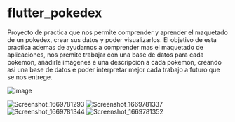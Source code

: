 # flutter_pokedex
Proyecto de practica que nos permite comprender y aprender el maquetado de un pokedex, crear sus datos y poder visualizarlos.
El objetivo de esta practica ademas de ayudarnos a comprender mas el maquetado de aplicaciones, nos premite trabajar
con una base de datos para cada pokemon, añadirle imagenes e una descripcion a cada pokemon, creando asi una base de datos e
poder interpretar mejor cada trabajo a futuro que se nos entrege. 

![image](https://user-images.githubusercontent.com/94126964/204715737-bc3d2877-4411-4420-beae-1f6f4a56d66e.png)

![Screenshot_1669781293](https://user-images.githubusercontent.com/94126964/204705701-beef2d44-5a61-4537-9318-405260d86385.png)
![Screenshot_1669781337](https://user-images.githubusercontent.com/94126964/204705711-fe4fa876-b3ee-4d00-8058-f046ee27cbf1.png)
![Screenshot_1669781344](https://user-images.githubusercontent.com/94126964/204705718-dee162f9-165d-4aa3-b177-8102a3f80b5d.png)
![Screenshot_1669781352](https://user-images.githubusercontent.com/94126964/204705720-26ca63f4-0539-40fb-b8db-3528c6cd5a26.png)
